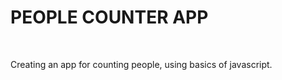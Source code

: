 <h1>PEOPLE COUNTER APP</h1><br>
<p>Creating an app for counting people, using basics of javascript.</p>
